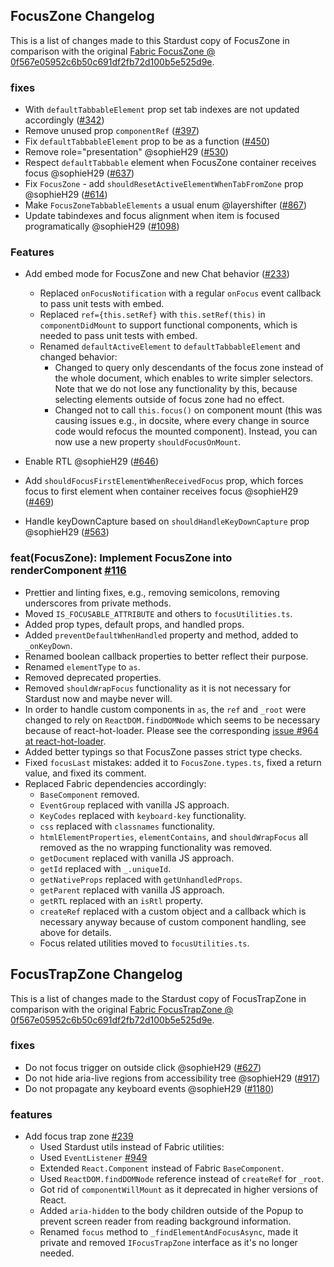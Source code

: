 ## FocusZone Changelog

This is a list of changes made to this Stardust copy of FocusZone in comparison with the original [Fabric FocusZone @ 0f567e05952c6b50c691df2fb72d100b5e525d9e](https://github.com/OfficeDev/office-ui-fabric-react/blob/0f567e05952c6b50c691df2fb72d100b5e525d9e/packages/office-ui-fabric-react/src/components/FocusZone/FocusZone.tsx).

### fixes

- With `defaultTabbableElement` prop set tab indexes are not updated accordingly ([#342](https://github.com/stardust-ui/react/pull/342))
- Remove unused prop `componentRef` ([#397](https://github.com/stardust-ui/react/pull/397))
- Fix `defaultTabbableElement` prop to be as a function ([#450](https://github.com/stardust-ui/react/pull/450))
- Remove role="presentation" @sophieH29 ([#530](https://github.com/stardust-ui/react/pull/530))
- Respect `defaultTabbable` element when FocusZone container receives focus @sophieH29 ([#637](https://github.com/stardust-ui/react/pull/637))
- Fix `FocusZone` - add `shouldResetActiveElementWhenTabFromZone` prop @sophieH29 ([#614](https://github.com/stardust-ui/react/pull/614))
- Make `FocusZoneTabbableElements` a usual enum @layershifter ([#867](https://github.com/stardust-ui/react/pull/867))
- Update tabindexes and focus alignment when item is focused programatically @sophieH29 ([#1098](https://github.com/stardust-ui/react/pull/1098))

### Features

- Add embed mode for FocusZone and new Chat behavior ([#233](https://github.com/stardust-ui/react/pull/233))
  - Replaced `onFocusNotification` with a regular `onFocus` event callback to pass unit tests with embed.
  - Replaced `ref={this.setRef}` with `this.setRef(this)` in `componentDidMount` to support functional components, which is needed to pass unit tests with embed.
  - Renamed `defaultActiveElement` to `defaultTabbableElement` and changed behavior:
    - Changed to query only descendants of the focus zone instead of the whole document, which enables to write simpler selectors. Note that we do not lose any functionality by this, because selecting elements outside of focus zone had no effect.
    - Changed not to call `this.focus()` on component mount (this was causing issues e.g., in docsite, where every change in source code would refocus the mounted component). Instead, you can now use a new property `shouldFocusOnMount`.
- Enable RTL @sophieH29 ([#646](https://github.com/stardust-ui/react/pull/646))

- Add `shouldFocusFirstElementWhenReceivedFocus` prop, which forces focus to first element when container receives focus @sophieH29 ([#469](https://github.com/stardust-ui/react/pull/469))
- Handle keyDownCapture based on `shouldHandleKeyDownCapture` prop @sophieH29 ([#563](https://github.com/stardust-ui/react/pull/563))

### feat(FocusZone): Implement FocusZone into renderComponent [#116](https://github.com/stardust-ui/react/pull/116)

- Prettier and linting fixes, e.g., removing semicolons, removing underscores from private methods.
- Moved `IS_FOCUSABLE_ATTRIBUTE` and others to `focusUtilities.ts`.
- Added prop types, default props, and handled props.
- Added `preventDefaultWhenHandled` property and method, added to `_onKeyDown`.
- Renamed boolean callback properties to better reflect their purpose.
- Renamed `elementType` to `as`.
- Removed deprecated properties.
- Removed `shouldWrapFocus` functionality as it is not necessary for Stardust now and maybe never will.
- In order to handle custom components in `as`, the `ref` and `_root` were changed to rely on `ReactDOM.findDOMNode` which seems to be necessary because of react-hot-loader. Please see the corresponding [issue #964 at react-hot-loader](https://github.com/gaearon/react-hot-loader/issues/964).
- Added better typings so that FocusZone passes strict type checks.
- Fixed `focusLast` mistakes: added it to `FocusZone.types.ts`, fixed a return value, and fixed its comment.
- Replaced Fabric dependencies accordingly:
  - `BaseComponent` removed.
  - `EventGroup` replaced with vanilla JS approach.
  - `KeyCodes` replaced with `keyboard-key` functionality.
  - `css` replaced with `classnames` functionality.
  - `htmlElementProperties`, `elementContains`, and `shouldWrapFocus` all removed as the no wrapping functionality was removed.
  - `getDocument` replaced with vanilla JS approach.
  - `getId` replaced with `_.uniqueId`.
  - `getNativeProps` replaced with `getUnhandledProps`.
  - `getParent` replaced with vanilla JS approach.
  - `getRTL` replaced with an `isRtl` property.
  - `createRef` replaced with a custom object and a callback which is necessary anyway because of custom component handling, see above for details.
  - Focus related utilities moved to `focusUtilities.ts`.

## FocusTrapZone Changelog

This is a list of changes made to the Stardust copy of FocusTrapZone in comparison with the original [Fabric FocusTrapZone @ 0f567e05952c6b50c691df2fb72d100b5e525d9e](https://github.com/OfficeDev/office-ui-fabric-react/blob/0f567e05952c6b50c691df2fb72d100b5e525d9e/packages/office-ui-fabric-react/src/components/FocusTrapZone/FocusTrapZone.tsx).

### fixes

- Do not focus trigger on outside click @sophieH29 ([#627](https://github.com/stardust-ui/react/pull/627))
- Do not hide aria-live regions from accessibility tree @sophieH29 ([#917](https://github.com/stardust-ui/react/pull/917))
- Do not propagate any keyboard events @sophieH29 ([#1180](https://github.com/stardust-ui/react/pull/1180))

### features

- Add focus trap zone [#239](https://github.com/stardust-ui/react/pull/239)
  - Used Stardust utils instead of Fabric utilities:
  - Used `EventListener` [#949](https://github.com/stardust-ui/react/pull/949)
  - Extended `React.Component` instead of Fabric `BaseComponent`.
  - Used `ReactDOM.findDOMNode` reference instead of `createRef` for `_root`.
  - Got rid of `componentWillMount` as it deprecated in higher versions of React.
  - Added `aria-hidden` to the body children outside of the Popup to prevent screen reader from reading background information.
  - Renamed `focus` method to `_findElementAndFocusAsync`, made it private and removed `IFocusTrapZone` interface as it's no longer needed.
